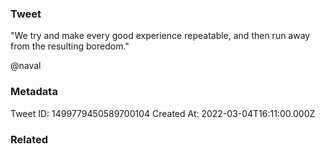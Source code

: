### Tweet
"We try and make every good experience repeatable, and then run away from the resulting boredom."

@naval

### Metadata
Tweet ID: 1499779450589700104
Created At: 2022-03-04T16:11:00.000Z

### Related

